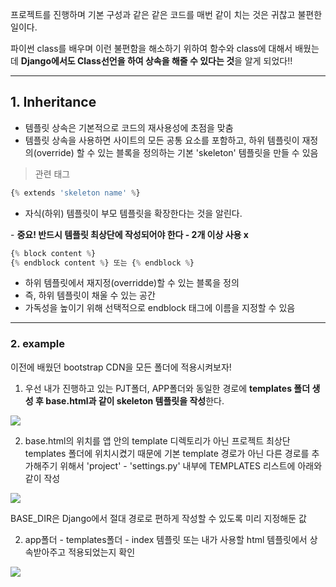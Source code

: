 프로젝트를 진행하며 기본 구성과 같은 같은 코드를 매번 같이 치는 것은 귀찮고 불편한 일이다.

파이썬 class를 배우며 이런 불편함을 해소하기 위하여 함수와 class에 대해서 배웠는데 **Django에서도 Class선언을 하여 상속을 해줄 수 있다는 것**을 알게 되었다!!

---

## 1. Inheritance

-   템플릿 상속은 기본적으로 코드의 재사용성에 초점을 맞춤
-   템플릿 상속을 사용하면 사이트의 모든 공통 요소를 포함하고, 하위 템플릿이 재정의(override) 할 수 있는 블록을 정의하는 기본 'skeleton' 템플릿을 만들 수 있음

> 관련 태그

```PYTHON
{% extends 'skeleton name' %}
```

- 자식(하위) 템플릿이 부모 템플릿을 확장한다는 것을 알린다.

- **중요! 반드시 템플릿 최상단에 작성되어야 한다 - 2개 이상 사용 x**

```PYTHON
{% block content %}
{% endblock content %} 또는 {% endblock %}
```

-   하위 템플릿에서 재지정(overridde)할 수 있는 블록을 정의
-   즉, 하위 템플릿이 채울 수 있는 공간
-   가독성을 높이기 위해 선택적으로 endblock 태그에 이름을 지정할 수 있음

---

### 2. example

이전에 배웠던 bootstrap CDN을 모든 폴더에 적용시켜보자!

1. 우선 내가 진행하고 있는 PJT폴더, APP폴더와 동일한 경로에 **templates 폴더 생성 후 base.html과 같이 skeleton 템플릿을 작성**한다.

![](https://blog.kakaocdn.net/dn/bigwLI/btrLhs5zS4s/v7HXWc07gNshlMegehvBG0/img.png)

2. base.html의 위치를 앱 안의 template 디렉토리가 아닌 프로젝트 최상단 templates 폴더에 위치시켰기 때문에 기본 template 경로가 아닌 다른 경로를 추가해주기 위해서 'project' - 'settings.py' 내부에 TEMPLATES 리스트에 아래와 같이 작성

![](https://blog.kakaocdn.net/dn/c9gYMM/btrLhtwFhms/yXLzKYuMQRAiCev9MJByc1/img.png)

BASE_DIR은 Django에서 절대 경로로 편하게 작성할 수 있도록 미리 지정해둔 값

2. app폴더 - templates폴더 - index 템플릿 또는 내가 사용할 html 템플릿에서 상속받아주고 적용되었는지 확인

![](https://blog.kakaocdn.net/dn/FEwj7/btrLj9RgLDw/wVopRjy1tk9kZhxkcQ9Qyk/img.png)